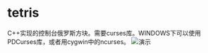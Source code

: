 # tetris
  C++实现的控制台俄罗斯方块。需要curses库。WINDOWS下可以使用PDCurses库，或者用cygwin中的ncurses。
  ![演示](./game_view.gif)
